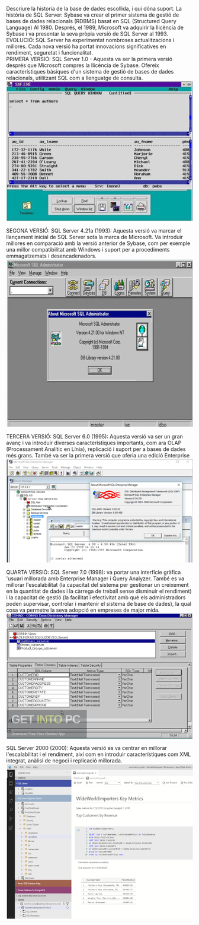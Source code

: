 Descriure la historia de la base de dades escollida, i qui dóna suport.
La història de SQL Server: Sybase va crear el primer sistema de gestió de bases de dades relacionals (RDBMS) basat en SQL (Structured Query Language) Al 1980. Després, el 1989, Microsoft va adquirir la llicència de Sybase i va presentar la seva pròpia versió de SQL Server al 1993.
EVOLUCIÓ: SQL Server ha experimentat nombroses actualitzacions i millores. Cada nova versió ha portat innovacions significatives en rendiment, seguretat i funcionalitat. <br>
PRIMERA VERSIÓ: SQL Server 1.0 - Aquesta va ser la primera versió  després que Microsoft compres la llicència de Sybase. Ofereix característiques bàsiques d'un sistema de gestió de bases de dades relacionals, utilitzant SQL com a llenguatge de consulta.
![Versio1](Imatges_SGBD/v1.png)


SEGONA VERSIÓ: SQL Server 4.21a (1993): Aquesta versió va marcar el llançament   inicial de SQL Server sota la marca de Microsoft. Va introduir millores en comparació amb la versió anterior de Sybase, com per exemple una millor compatibilitat amb Windows i suport per a procediments emmagatzemats i desencadenadors.
![Versio1](Imatges_SGBD/v2.png)


TERCERA VERSIÓ: SQL Server 6.0 (1995): Aquesta versió va ser un gran avanç i va introduir diverses característiques importants, com ara OLAP (Processament Analític en Línia), replicació i suport per a bases de dades més grans. També va ser la primera versió que oferia una edició Enterprise
![Versio1](Imatges_SGBD/v3.png)

	

QUARTA VERSIÓ: SQL Server 7.0 (1998): va portar una interfície gràfica 'usuari millorada amb Enterprise Manager i Query Analyzer. També es va millorar l'escalabilitat (la capacitat del sistema per gestionar un creixement en la quantitat de dades i la càrrega de treball sense disminuir el rendiment) i la capacitat de gestió (la facilitat i efectivitat amb què els administradors poden supervisar, controlar i mantenir el sistema de base de dades), la qual cosa va permetre la seva adopció en empreses de major mida.
![Versio1](Imatges_SGBD/v4.png)


SQL Server 2000 (2000): Aquesta versió es va centrar en millorar l'escalabilitat i el rendiment, així com en introduir característiques com XML integrat, anàlisi de negoci i replicació millorada.
![Versio1](Imatges_SGBD/v5.png)
